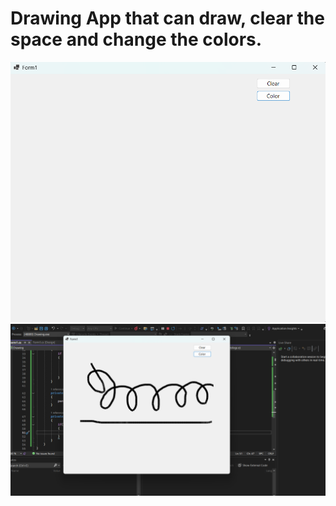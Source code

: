# Drawing App that can draw, clear the space and change the colors.
![alt image](https://github.com/romannomad/Drawing/blob/master/1.png)
![alt image](https://github.com/romannomad/Drawing/blob/master/2.png)
